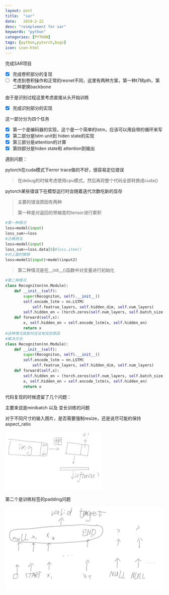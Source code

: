 ```yaml
---
layout: post
title:  "sar"
date:   2019-2-22
desc: "reimplement for sar"
keywords: "python"
categories: [PYTHON]
tags: [python,pytorch,bugs]
icon: icon-html
---
```


完成SAR项目

- [x] 完成卷积部分的复现
- [ ] 考虑到卷积操作和正常的resnet不同，这里有两种方案，第一种t7转pth，第二种更换backbone

由于是识别过程这里考虑直接从头开始训练 

- [x]  完成识别部分的实现

  这一部分分为四个任务

  - [x] 第一个是编码器的实现，这个是一个简单的lstm，应该可以用自带的循环来写
  - [x] 第二部分是lstm unit到 hiden state的实现
  - [x] 第三部分是attention的计算
  - [x] 第四部分是hiden state和 attention到输出

遇到问题：

pytorch在cuda模式下error trace做的不好，很容易定位错误

> 在debug的时候考虑使用cpu模式，然后再将整个代码全部转换成cuda()

pytorch某些错误下在模型运行时会随着迭代次数吃新的显存

> 主要的错误原因有两种
>
> 第一种是对返回的带梯度的tensor进行累积

```python
#第一种情况		
loss=model(input)
loss_sum+=loss
#正确用法
loss=model(input)
loss_sum+=loss.data[0]#loss.item()
#对上面的解释
loss=model1(input)+model(input2)
```

> 第二种情况是在\_\_init\_\_()函数中对变量进行初始化

```python
#第二种情况
class Recogniton(nn.Module):
    def __init__(self):
        super(Recogniton, self).__init__()
        self.encode_lstm = nn.LSTM(
            self.featrue_layers, self.hidden_dim, self.num_layers)
        self.hidden_en = (torch.zeros(self.num_layers, self.batch_size, self.hidden_dim).cuda(),torch.zeros(self.num_layers, self.batch_size, self.hidden_dim).cuda())
    def forward(self,x):
        x, self.hidden_en = self.encode_lstm(x, self.hidden_en)
        return x
#这种情况我暂时还没有找到原因
#解决方法
class Recogniton(nn.Module):
    def __init__(self):
        super(Recogniton, self).__init__()
        self.encode_lstm = nn.LSTM(
            self.featrue_layers, self.hidden_dim, self.num_layers)   
    def forward(self,x):
        self.hidden_en = (torch.zeros(self.num_layers, self.batch_size, self.hidden_dim).cuda(),torch.zeros(self.num_layers, self.batch_size, self.hidden_dim).cuda())
        x, self.hidden_en = self.encode_lstm(x, self.hidden_en)
        return x
```

代码复现的时候遗留了几个问题：

主要来说是minibatch 以及 变长训练的问题

对于不同尺寸的输入图片，是否需要强制resize，还是说尽可能的保持aspect_ratio		

<img src='../assets/img/padding.png' style="zoom:30%">

第二个是训练标签的padding问题

<img src='../assets/img/target_pad.png' style="zoom:50%">